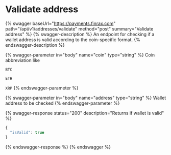 # Validate address

{% swagger baseUrl="https://payments.finrax.com" path="/api/v1/addresses/validate" method="post" summary="Validate address" %}
{% swagger-description %}
An endpoint for checking if a wallet address is valid according to the coin-specific format.
{% endswagger-description %}

{% swagger-parameter in="body" name="coin" type="string" %}
Coin abbreviation like 

`BTC`

  

`ETH`

  

`XRP`
{% endswagger-parameter %}

{% swagger-parameter in="body" name="address" type="string" %}
Wallet address to be checked
{% endswagger-parameter %}

{% swagger-response status="200" description="Returns if wallet is valid" %}
```javascript
{
  "isValid": true
}
```
{% endswagger-response %}
{% endswagger %}


